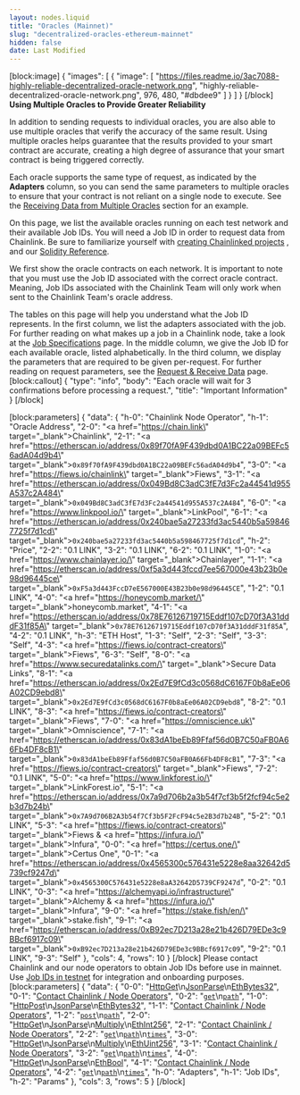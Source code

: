 ```yaml
---
layout: nodes.liquid
title: "Oracles (Mainnet)"
slug: "decentralized-oracles-ethereum-mainnet"
hidden: false
date: Last Modified
---
```

[block:image]
{
  "images": [
    {
      "image": [
        "https://files.readme.io/3ac7088-highly-reliable-decentralized-oracle-network.png",
        "highly-reliable-decentralized-oracle-network.png",
        976,
        480,
        "#dbdee9"
      ]
    }
  ]
}
[/block]
**Using Multiple Oracles to Provide Greater Reliability**

In addition to sending requests to individual oracles, you are also able to use multiple oracles that verify the accuracy of the same result. Using multiple oracles helps guarantee that the results provided to your smart contract are accurate, creating a high degree of assurance that your smart contract is being triggered correctly. 

Each oracle supports the same type of request, as indicated by the **Adapters** column, so you can send the same parameters to multiple oracles to ensure that your contract is not reliant on a single node to execute. See the [Receiving Data from Multiple Oracles](doc:request-and-receive-data#section-receiving-data-from-multiple-oracles) section for an example.


On this page, we list the available oracles running on each test network and their available Job IDs. You will need a Job ID in order to request data from Chainlink. Be sure to familiarize yourself with [creating Chainlinked projects](doc:create-a-chainlinked-project) , and our [Solidity Reference](doc:chainlink-framework).

We first show the oracle contracts on each network. It is important to note that you must use the Job ID associated with the correct oracle contract. Meaning, Job IDs associated with the Chainlink Team will only work when sent to the Chainlink Team's oracle address.

The tables on this page will help you understand what the Job ID represents. In the first column, we list the adapters associated with the job. For further reading on what makes up a job in a Chainlink node, take a look at the [Job Specifications](doc:job-specifications) page. In the middle column, we give the Job ID for each available oracle, listed alphabetically. In the third column, we display the parameters that are required to be given per-request. For further reading on request parameters, see the [Request & Receive Data](doc:request-and-receive-data) page.
[block:callout]
{
  "type": "info",
  "body": "Each oracle will wait for 3 confirmations before processing a request.",
  "title": "Important Information"
}
[/block]

[block:parameters]
{
  "data": {
    "h-0": "Chainlink Node Operator",
    "h-1": "Oracle Address",
    "2-0": "<a href=\"https://chain.link\" target=\"_blank\">Chainlink</a>",
    "2-1": "<a href=\"https://etherscan.io/address/0x89f70fA9F439dbd0A1BC22a09BEFc56adA04d9b4\" target=\"_blank\">`0x89f70fA9F439dbd0A1BC22a09BEFc56adA04d9b4`</a>",
    "3-0": "<a href=\"https://fiews.io/chainlink\" target=\"_blank\">Fiews</a>",
    "3-1": "<a href=\"https://etherscan.io/address/0x049Bd8C3adC3fE7d3Fc2a44541d955A537c2A484\" target=\"_blank\">`0x049Bd8C3adC3fE7d3Fc2a44541d955A537c2A484`</a>",
    "6-0": "<a href=\"https://www.linkpool.io/\" target=\"_blank\">LinkPool</a>",
    "6-1": "<a href=\"https://etherscan.io/address/0x240bae5a27233fd3ac5440b5a598467725f7d1cd\" target=\"_blank\">`0x240bae5a27233fd3ac5440b5a598467725f7d1cd`</a>",
    "h-2": "Price",
    "2-2": "0.1 LINK",
    "3-2": "0.1 LINK",
    "6-2": "0.1 LINK",
    "1-0": "<a href=\"https://www.chainlayer.io/\" target=\"_blank\">Chainlayer</a>",
    "1-1": "<a href=\"https://etherscan.io/address/0xf5a3d443fccd7ee567000e43b23b0e98d96445ce\" target=\"_blank\">`0xF5a3d443FccD7eE567000E43B23b0e98d96445CE`</a>",
    "1-2": "0.1 LINK",
    "4-0": "<a href=\"https://honeycomb.market/\" target=\"_blank\">honeycomb.market</a>",
    "4-1": "<a href=\"https://etherscan.io/address/0x78E76126719715Eddf107cD70f3A31dddF31f85A\" target=\"_blank\">`0x78E76126719715Eddf107cD70f3A31dddF31f85A`</a>",
    "4-2": "0.1 LINK",
    "h-3": "ETH Host",
    "1-3": "Self",
    "2-3": "Self",
    "3-3": "Self",
    "4-3": "<a href=\"https://fiews.io/contract-creators\" target=\"_blank\">Fiews</a>",
    "6-3": "Self",
    "8-0": "<a href=\"https://www.securedatalinks.com/\" target=\"_blank\">Secure Data Links</a>",
    "8-1": "<a href=\"https://etherscan.io/address/0x2Ed7E9fCd3c0568dC6167F0b8aEe06A02CD9ebd8\" target=\"_blank\">`0x2Ed7E9fCd3c0568dC6167F0b8aEe06A02CD9ebd8`</a>",
    "8-2": "0.1 LINK",
    "8-3": "<a href=\"https://fiews.io/contract-creators\" target=\"_blank\">Fiews</a>",
    "7-0": "<a href=\"https://omniscience.uk\" target=\"_blank\">Omniscience</a>",
    "7-1": "<a href=\"https://etherscan.io/address/0x83dA1beEb89Ffaf56d0B7C50aFB0A66Fb4DF8cB1\" target=\"_blank\">`0x83dA1beEb89Ffaf56d0B7C50aFB0A66Fb4DF8cB1`</a>",
    "7-3": "<a href=\"https://fiews.io/contract-creators\" target=\"_blank\">Fiews</a>",
    "7-2": "0.1 LINK",
    "5-0": "<a href=\"https://www.linkforest.io/\" target=\"_blank\">LinkForest.io</a>",
    "5-1": "<a href=\"https://etherscan.io/address/0x7a9d706b2a3b54f7cf3b5f2fcf94c5e2b3d7b24b\" target=\"_blank\">`0x7A9d706B2A3b54f7Cf3b5F2FcF94c5e2B3d7b24B`</a>",
    "5-2": "0.1 LINK",
    "5-3": "<a href=\"https://fiews.io/contract-creators\" target=\"_blank\">Fiews</a> & <a href=\"https://infura.io/\" target=\"_blank\">Infura</a>",
    "0-0": "<a href=\"https://certus.one/\" target=\"_blank\">Certus One</a>",
    "0-1": "<a href=\"https://etherscan.io/address/0x4565300c576431e5228e8aa32642d5739cf9247d\" target=\"_blank\">`0x4565300C576431e5228e8aA32642D5739CF9247d`</a>",
    "0-2": "0.1 LINK",
    "0-3": "<a href=\"https://alchemyapi.io/infrastructure\" target=\"_blank\">Alchemy</a> & <a href=\"https://infura.io/\" target=\"_blank\">Infura</a>",
    "9-0": "<a href=\"https://stake.fish/en/\" target=\"_blank\">stake.fish</a>",
    "9-1": "<a href=\"https://etherscan.io/address/0xB92ec7D213a28e21b426D79EDe3c9BBcf6917c09\" target=\"_blank\">`0xB92ec7D213a28e21b426D79EDe3c9BBcf6917c09`</a>",
    "9-2": "0.1 LINK",
    "9-3": "Self"
  },
  "cols": 4,
  "rows": 10
}
[/block]
Please contact Chainlink and our node operators to obtain Job IDs before use in mainnet. Use [Job IDs in testnet](https://dash.readme.com/project/chainlink/v1.1/docs/testnet-oracles) for integration and onboarding purposes. 
[block:parameters]
{
  "data": {
    "0-0": "[HttpGet](doc:adapters#section-httpget)\n[JsonParse](doc:adapters#section-jsonparse)\n[EthBytes32](doc:adapters#section-ethbytes32)",
    "0-1": "[Contact Chainlink / Node Operators](https://docs.chain.link/docs/comms)",
    "0-2": "[`get`](doc:adapters#section-httpget)\n[`path`](doc:adapters#section-jsonparse)",
    "1-0": "[HttpPost](doc:adapters#section-httppost)\n[JsonParse](doc:adapters#section-jsonparse)\n[EthBytes32](doc:adapters#section-ethbytes32)",
    "1-1": "[Contact Chainlink / Node Operators](https://docs.chain.link/docs/comms)",
    "1-2": "[`post`](doc:adapters#section-httppost)\n[`path`](doc:adapters#section-jsonparse)",
    "2-0": "[HttpGet](doc:adapters#section-httpget)\n[JsonParse](doc:adapters#section-jsonparse)\n[Multiply](doc:adapters#secion-multiply)\n[EthInt256](doc:adapters#section-ethint256)",
    "2-1": "[Contact Chainlink / Node Operators](https://docs.chain.link/docs/comms)",
    "2-2": "[`get`](doc:adapters#section-httpget)\n[`path`](doc:adapters#section-jsonparse)\n[`times`](doc:adapters#section-multiply)",
    "3-0": "[HttpGet](doc:adapters#section-httpget)\n[JsonParse](doc:adapters#section-jsonparse)\n[Multiply](doc:adapters#secion-multiply)\n[EthUint256](doc:adapters#section-ethuint256)",
    "3-1": "[Contact Chainlink / Node Operators](https://docs.chain.link/docs/comms)",
    "3-2": "[`get`](doc:adapters#section-httpget)\n[`path`](doc:adapters#section-jsonparse)\n[`times`](doc:adapters#section-multiply)",
    "4-0": "[HttpGet](doc:adapters#section-httpget)\n[JsonParse](doc:adapters#section-jsonparse)\n[EthBool](doc:adapters#section-ethbool)",
    "4-1": "[Contact Chainlink / Node Operators](https://docs.chain.link/docs/comms)",
    "4-2": "[`get`](doc:adapters#section-httpget)\n[`path`](doc:adapters#section-jsonparse)\n[`times`](doc:adapters#section-multiply)",
    "h-0": "Adapters",
    "h-1": "Job IDs",
    "h-2": "Params"
  },
  "cols": 3,
  "rows": 5
}
[/block]